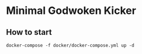 # Minimal Godwoken Kicker

## How to start

```shell
docker-compose -f docker/docker-compose.yml up -d
```
